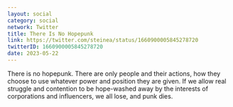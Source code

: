 ```yaml
---
layout: social
category: social
network: Twitter
title: There Is No Hopepunk
link: https://twitter.com/steinea/status/1660900005845278720
twitterID: 1660900005845278720
date: 2023-05-22
---
```


There is no hopepunk. There are only people and their actions, how they choose to use whatever power and position they are given. If we allow real struggle and contention to be hope-washed away by the interests of corporations and influencers, we all lose, and punk dies.
